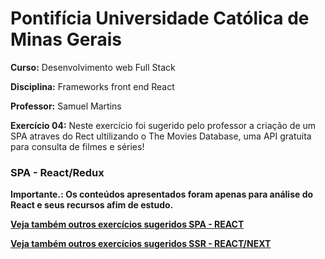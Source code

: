 # Pontifícia Universidade Católica de Minas Gerais

 **Curso:** Desenvolvimento web Full Stack
 
 **Disciplina:** Frameworks front end React
 
 **Professor:** Samuel Martins
 
 **Exercício 04:**  Neste exercício foi sugerido pelo professor a criação de um SPA atraves do Rect ultilizando o The Movies Database, uma API gratuita para consulta de filmes e séries!
  ### SPA - React/Redux
 **Importante.: Os conteúdos apresentados foram apenas para análise do React e seus recursos afim de estudo.**
 
 [**Veja também outros exercícios sugeridos SPA - REACT**](https://github.com/IgorMundim/react_movies-spa.git)
 
 [**Veja também outros exercícios sugeridos SSR - REACT/NEXT**](https://github.com/IgorMundim/react-next_movies-ssr.git)
